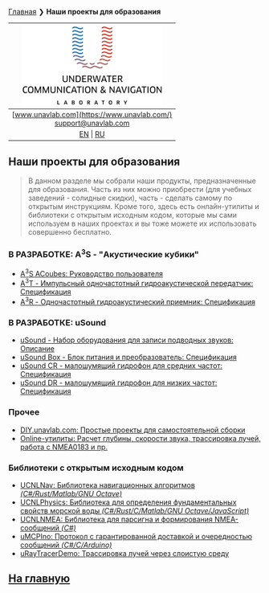 [Главная](/README_RU) ❯ **Наши проекты для образования**

| ![logo](/documentation/sm_logo.png) |
| :---: |
| [www.unavlab.com](https://www.unavlab.com/) <br/> [support@unavlab.com](mailto:support@unavlab.com) |
| [EN](educational_projects_en.md) \| [RU](educational_projects_ru.md) |

## Наши проекты для образования

> В данном разделе мы собрали наши продукты, предназначенные для образования. Часть из них можно приобрести (для учебных заведений - солидные скидки), часть - сделать самому по открытым инструкциям. Кроме того, здесь есть онлайн-утилиты и библиотеки с открытым исходным кодом, которые мы сами используем в наших проектах и вы тоже можете их использовать совершенно бесплатно.

### В РАЗРАБОТКЕ: A<sup>3</sup>S - "Акустические кубики"
* [A<sup>3</sup>S ACoubes: Руководство пользователя](/documentation/RU/A3S/A3S_Users_Manual_ru)
* [A<sup>3</sup>T - Импульсный одночастотный гидроакустической передатчик: Спецификация](/documentation/RU/A3S/A3T_Datasheet_ru)
* [A<sup>3</sup>R - Одночастотный гидроакустический приемник: Спецификация](/documentation/RU/A3S/A3R_Datasheet_ru)

### В РАЗРАБОТКЕ: uSound
* [uSound - Набор оборудования для записи подводных звуков: Описание]()
* [uSound Box - Блок питания и преобразователь: Спецификация]()
* [uSound CR - малошумящий гидрофон для средних частот: Спецификация]()
* [uSound DR - малошумящий гидрофон для низких частот: Спецификация]()

### Прочее
* [DIY.unavlab.com: Простые проекты для самостоятельной сборки](https://diy.unavlab.com/README_RU.html)
* [Online-утилиты: Расчет глубины, скорости звука, трассировка лучей, работа с NMEA0183 и пр.](online_utilities_ru.md)

### Библиотеки с открытым исходным кодом
* [UCNLNav: Библиотека навигационных алгоритмов *(C#/Rust/Matlab/GNU Octave)*](https://github.com/ucnl/UCNLNav)
* [UCNLPhysics: Библиотека для определения фундаментальных свойств морской воды *(C#/Rust/C/Matlab/GNU Octave/JavaScript)*](https://github.com/ucnl/UCNLPhysics)
* [UCNLNMEA: Библиотека для парсигна и формирования NMEA-сообщений *(C#)*](https://github.com/ucnl/UCNLNMEA)
* [uMCPIno: Протокол с гарантированной доставкой и очередностью сообщений *(C#/C/Arduino)*](https://github.com/AlekUnderwater/uMCPIno)
* [uRayTracerDemo: Трассировка лучей через слоистую среду](https://github.com/ucnl/uRayTracerDemo)

## [На главную](README_RU.md)


